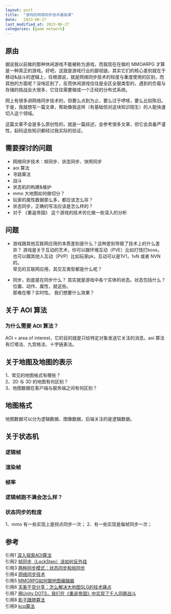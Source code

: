 ```yaml
---
layout: post
title:  "游戏的网络同步技术基础课"
date:   2023-06-27
last_modified_at: 2023-06-27
categories: [game network]
---
```


## 原由
据说我以前做的那种休闲游戏不能被称为游戏，而我现在在做的 MMOARPG 才算是一种真正的游戏。好吧，这就是游戏行业的鄙视链。其实它们的核心差别就在于移动&战斗的逻辑上，往根源说，就是网络同步技术的轻度与重度使用的区别，而其他的方面呢？没啥区别了，反而休闲游戏往往是全区全服类型的，遇到的负载与存储的挑战会大很多，它往往需要做成一个正经的分布式系统。  

网上有很多讲网络同步技术的，但要么点到为止，要么过于啰嗦，要么比较陈旧。于是，我就想写一篇文章，帮助像我这样（有基础但对这块知识陌生）的人能快速切入这个领域。  

这篇文章不会是多么原创性的，就是一篇综述，会参考很多文章，但它会具备严谨性，起码这些知识都经过我实际的验证。  


## 需要探讨的问题
* 网络同步技术：帧同步、状态同步、快照同步
* aoi 算法
* 寻路算法
* 战斗
* 状态机的构建&维护
* mmo 大地图如何做切分？
* 玩家的属性数据那么多，都应该怎么存？
* 状态同步，正确的写法应该是怎么样的？
* 对于 《重返帝国》 这个游戏的技术优化做一些深入的分析


## 问题
* 游戏跟其他互联网应用的本质差别是什么？这种差别导致了技术上的什么差异？
游戏是关于互动的艺术，你可以跟环境互动（PVE）比如打怪打boss，也可以跟其他人互动（PVP）比如玩家pk，互动可以是1V1，1vN 或者 NVN 的。  
常见的互联网应用，其交互类型都是什么呢？


* 同步，到底是在同步什么？
其实就是游戏中各个实体的状态。状态包括什么？位置、动作、属性，就这些。  
那难在哪？实时性。
我们想要什么效果？


## 关于 AOI 算法
### 为什么需要 AOI 算法？
AOI = area of interest，它的目的就是只给特定对象发送它关注的消息。aoi 算法有灯塔法、九宫格法、十字链表法。


## 关于地图及地图的表示
1、常见的地图格式有哪些？  
2、2D 与 3D 的地图有何区别？  
3、地图数据在客户端与服务端之间有何区别？  

## 地图格式
地图数据可以分为逻辑数据、图像数据，后端关注的是逻辑数据。


## 关于状态机
### 逻辑帧

### 渲染帧

### 帧率

### 逻辑帧跑不满会怎么样？

### 状态同步的粒度
1、mmo 有一些实现上是拐点同步一次；
2、有一些实现是每帧同步一次；



## 参考
引用1 [深入探索AOI算法](https://zhuanlan.zhihu.com/p/201588990)  
引用2 [帧同步（LockStep）该如何反外挂](https://zhuanlan.zhihu.com/p/34014063)  
引用3 [两种同步模式：状态同步和帧同步](https://zhuanlan.zhihu.com/p/36884005)  
引用4 [网络同步技术](https://gameinstitute.qq.com/course/detail/10242)  
引用5 [MMORPG如何做地图编辑器](https://www.bilibili.com/read/cv22912097/)  
引用6 [天美干货分享：怎么解决大地图SLG的技术痛点](https://baijiahao.baidu.com/s?id=1759282491584995067&wfr=spider&for=pc)  
引用7 [用Unity DOTS，我们在《重返帝国》中实现了千人同屏战斗](https://developer.unity.cn/projects/642416adedbc2a1330b76230)  
引用8 [影子跟随算法](http://www.skywind.me/blog/archives/1145)  
引用9 [kcp算法](https://github.com/skywind3000/kcp)  